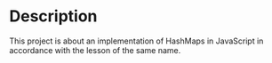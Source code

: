 # Description

This project is about an implementation of HashMaps in JavaScript in accordance with the lesson of the same name.